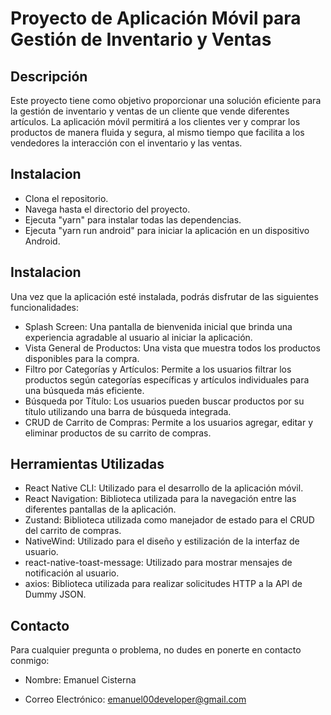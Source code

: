 # Proyecto de Aplicación Móvil para Gestión de Inventario y Ventas

## Descripción

Este proyecto tiene como objetivo proporcionar una solución eficiente para la gestión de inventario y ventas de un cliente que vende diferentes artículos. La aplicación móvil permitirá a los clientes ver y comprar los productos de manera fluida y segura, al mismo tiempo que facilita a los vendedores la interacción con el inventario y las ventas.

## Instalacion


- Clona el repositorio.
- Navega hasta el directorio del proyecto.
- Ejecuta "yarn" para instalar todas las dependencias.
- Ejecuta "yarn run android" para iniciar la aplicación en un dispositivo Android.


## Instalacion
Una vez que la aplicación esté instalada, podrás disfrutar de las siguientes funcionalidades:

- Splash Screen: Una pantalla de bienvenida inicial que brinda una experiencia agradable al usuario al iniciar la aplicación.
- Vista General de Productos: Una vista que muestra todos los productos disponibles para la compra.
- Filtro por Categorías y Artículos: Permite a los usuarios filtrar los productos según categorías específicas y artículos individuales para una búsqueda más eficiente.
- Búsqueda por Título: Los usuarios pueden buscar productos por su título utilizando una barra de búsqueda integrada.
- CRUD de Carrito de Compras: Permite a los usuarios agregar, editar y eliminar productos de su carrito de compras.

## Herramientas Utilizadas

- React Native CLI: Utilizado para el desarrollo de la aplicación móvil.
- React Navigation: Biblioteca utilizada para la navegación entre las diferentes pantallas de la aplicación.
- Zustand: Biblioteca utilizada como manejador de estado para el CRUD del carrito de compras.
- NativeWind: Utilizado para el diseño y estilización de la interfaz de usuario.
- react-native-toast-message: Utilizado para mostrar mensajes de notificación al usuario.
- axios: Biblioteca utilizada para realizar solicitudes HTTP a la API de Dummy JSON.

## Contacto

Para cualquier pregunta o problema, no dudes en ponerte en contacto conmigo:

- Nombre: Emanuel Cisterna

- Correo Electrónico: emanuel00developer@gmail.com
